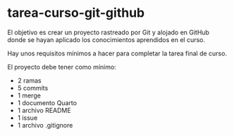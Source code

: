 # tarea-curso-git-github
El objetivo es crear un proyecto rastreado por Git y alojado en GitHub donde se hayan aplicado los conocimientos aprendidos en el curso.

Hay unos requisitos mínimos a hacer para completar la tarea final de curso.

El proyecto debe tener como mínimo:
- 2 ramas
- 5 commits
- 1 merge
- 1 documento Quarto
- 1 archivo README
- 1 issue
- 1 archivo .gitignore
